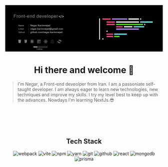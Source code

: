 <img src="/git-cover2.jpg"/>

<h1 align="center">Hi there and welcome 👋</h1> 

> I'm Negar, a Front-end deveolper from Iran. I am a passoniate self-taught developer. I am always eager to learn new technologies, new techniques and improve my skills. I try my level best to keep up with the advances. Nowdays I'm learning NextJs.😎

<br/>
<br/>
<br/>
<br/>

<h2 align="center">Tech Stack</h2> 

<section align="center">
  
![webpack](https://camo.githubusercontent.com/6633663e7595d9404e58db8da0f6453add71fbcb16c039e08f8b6bb738c4bf01/68747470733a2f2f696d672e736869656c64732e696f2f7374617469632f76313f6c6f676f3d7765627061636b266c6162656c3d266d6573736167653d5765627061636b26636f6c6f723d324433333342266c6f676f57696474683d3230266c6f676f436f6c6f723d454545267374796c653d666c61742d737175617265)
![vite](https://img.shields.io/badge/vite-323442?style=flat&logo=vite&logoColor=white)
![npm](https://camo.githubusercontent.com/24e385c5b4364159fb8a6d33a55aabc3accdab4541143e70b9b904f13088ef6c/68747470733a2f2f696d672e736869656c64732e696f2f7374617469632f76313f6c6f676f3d6e706d266c6162656c3d266d6573736167653d6e706d26636f6c6f723d324433333342266c6f676f57696474683d3230266c6f676f436f6c6f723d454545267374796c653d666c61742d737175617265)
![yarn](https://camo.githubusercontent.com/5936abe7d0d7df23610c67055fe1293cc217a9bbc90556176aa0d45f9b0c98a7/68747470733a2f2f696d672e736869656c64732e696f2f7374617469632f76313f6c6f676f3d7961726e266c6162656c3d266d6573736167653d7961726e26636f6c6f723d324433333342266c6f676f57696474683d3230266c6f676f436f6c6f723d454545267374796c653d666c61742d737175617265)
![git](https://camo.githubusercontent.com/befc3a6e2dc4dac965a2bfdff9ab2fa449d6a35d552e478e3436b3bf7df42f05/68747470733a2f2f696d672e736869656c64732e696f2f7374617469632f76313f6c6f676f3d676974266c6162656c3d266d6573736167653d67697426636f6c6f723d324433333342266c6f676f57696474683d3230266c6f676f436f6c6f723d454545267374796c653d666c61742d737175617265)
![github](https://camo.githubusercontent.com/f82e2024a00dafa15ac9eaee0e474b79affb595df64c7d60957c21570c71bb52/68747470733a2f2f696d672e736869656c64732e696f2f7374617469632f76313f6c6f676f3d676974687562266c6162656c3d266d6573736167653d47697468756226636f6c6f723d324433333342266c6f676f57696474683d3230266c6f676f436f6c6f723d454545267374796c653d666c61742d737175617265)
![react](https://camo.githubusercontent.com/631c168ca72260cdd6493575529ae23230c7f09c0b3df7ab90ffc51facde305a/68747470733a2f2f696d672e736869656c64732e696f2f7374617469632f76313f6c6f676f3d7265616374266c6162656c3d266d6573736167653d526561637426636f6c6f723d324433333342266c6f676f57696474683d3230266c6f676f436f6c6f723d454545267374796c653d666c61742d737175617265)
![mongodb](https://camo.githubusercontent.com/651e4baf1f71c0512afeef03efe96732bf9bf65ff6b615195605d6bd756377d4/68747470733a2f2f696d672e736869656c64732e696f2f7374617469632f76313f6c6f676f3d6d6f6e676f6462266c6162656c3d266d6573736167653d4d6f6e676f444226636f6c6f723d324433333342266c6f676f57696474683d3230266c6f676f436f6c6f723d454545267374796c653d666c61742d737175617265)
![prisma](https://camo.githubusercontent.com/79143a2ae5de778628a6769fef9f0a2fbe43224fb9fd62e7e5d2662a674fb63f/68747470733a2f2f696d672e736869656c64732e696f2f7374617469632f76313f6c6f676f3d707269736d61266c6162656c3d266d6573736167653d507269736d6126636f6c6f723d324433333342266c6f676f57696474683d3230266c6f676f436f6c6f723d454545267374796c653d666c61742d737175617265)
</section>
